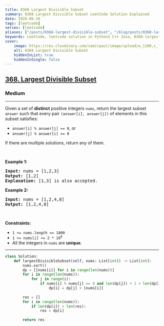 ```yaml
---
title: 0368 Largest Divisible Subset
summary: 0368 Largest Divisible Subset LeetCode Solution Explained
date: 2020-06-20
tags: [leetcode]
series: [leetcode]
aliases: ["/posts/0368-largest-divisible-subset", "/blog/posts/0368-largest-divisible-subset", "/0368-largest-divisible-subset"]
keywords: LeetCode, leetcode solution in Python3 C++ Java, 0368-largest-divisible-subset solution
cover:
    image: https://res.cloudinary.com/samirpaul/image/upload/w_1100,c_fit,co_rgb:FFFFFF,l_text:Arial_70_bold:0368 Largest Divisible Subset/problem-solving.webp
    alt: 0368 Largest Divisible Subset
    hiddenInList: true
    hiddenInSingle: false
---
```



<h2><a href="https://leetcode.com/problems/largest-divisible-subset/">368. Largest Divisible Subset</a></h2><h3>Medium</h3><hr><div><p>Given a set of <strong>distinct</strong> positive integers <code>nums</code>, return the largest subset <code>answer</code> such that every pair <code>(answer[i], answer[j])</code> of elements in this subset satisfies:</p>

<ul>
	<li><code>answer[i] % answer[j] == 0</code>, or</li>
	<li><code>answer[j] % answer[i] == 0</code></li>
</ul>

<p>If there are multiple solutions, return any of them.</p>

<p>&nbsp;</p>
<p><strong class="example">Example 1:</strong></p>

<pre><strong>Input:</strong> nums = [1,2,3]
<strong>Output:</strong> [1,2]
<strong>Explanation:</strong> [1,3] is also accepted.
</pre>

<p><strong class="example">Example 2:</strong></p>

<pre><strong>Input:</strong> nums = [1,2,4,8]
<strong>Output:</strong> [1,2,4,8]
</pre>

<p>&nbsp;</p>
<p><strong>Constraints:</strong></p>

<ul>
	<li><code>1 &lt;= nums.length &lt;= 1000</code></li>
	<li><code>1 &lt;= nums[i] &lt;= 2 * 10<sup>9</sup></code></li>
	<li>All the integers in <code>nums</code> are <strong>unique</strong>.</li>
</ul>
</div>

---




```python
class Solution:
    def largestDivisibleSubset(self, nums: List[int]) -> List[int]:
        nums.sort()
        dp = [[nums[i]] for i in range(len(nums))]
        for i in range(len(nums)):
            for j in range(i):
                if nums[i] % nums[j] == 0 and len(dp[j]) + 1 > len(dp[i]):
                    dp[i] = dp[j] + [nums[i]]
        
        res = []
        for i in range(len(nums)):
            if len(dp[i]) > len(res):
                res = dp[i]
        
        return res
```
